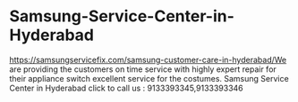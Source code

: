 # Samsung-Service-Center-in-Hyderabad
https://samsungservicefix.com/samsung-customer-care-in-hyderabad/We are providing the customers on time service with highly expert repair for their appliance switch excellent  service for the costumes. Samsung Service Center in Hyderabad click to call us : 9133393345,9133393346 
